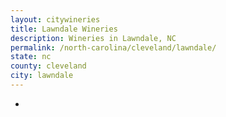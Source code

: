 ```yaml
---
layout: citywineries
title: Lawndale Wineries
description: Wineries in Lawndale, NC
permalink: /north-carolina/cleveland/lawndale/
state: nc
county: cleveland
city: lawndale
---
```

-
